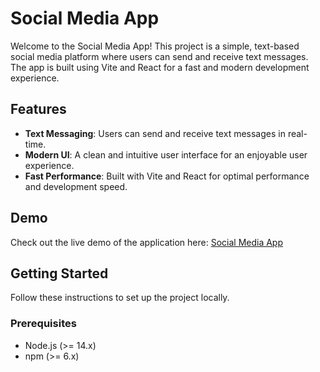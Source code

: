 # Social Media App

Welcome to the Social Media App! This project is a simple, text-based social media platform where users can send and receive text messages. The app is built using Vite and React for a fast and modern development experience.

## Features

- **Text Messaging**: Users can send and receive text messages in real-time.
- **Modern UI**: A clean and intuitive user interface for an enjoyable user experience.
- **Fast Performance**: Built with Vite and React for optimal performance and development speed.

## Demo

Check out the live demo of the application here: [Social Media App](https://social-media-kohl-delta.vercel.app/)

## Getting Started

Follow these instructions to set up the project locally.

### Prerequisites

- Node.js (>= 14.x)
- npm (>= 6.x)

  
